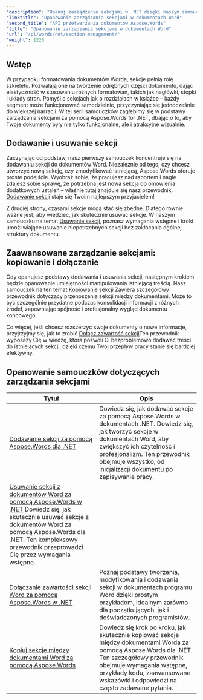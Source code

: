 ```yaml
---
"description": "Opanuj zarządzanie sekcjami w .NET dzięki naszym samouczkom Aspose.Words. Naucz się bezproblemowo dodawać, usuwać, kopiować i dołączać sekcje w dokumentach Worda."
"linktitle": "Opanowanie zarządzania sekcjami w dokumentach Word"
"second_title": "API przetwarzania dokumentów Aspose.Words"
"title": "Opanowanie zarządzania sekcjami w dokumentach Word"
"url": "/pl/words/net/section-management/"
"weight": 1220
---
```


## Wstęp

W przypadku formatowania dokumentów Worda, sekcje pełnią rolę szkieletu. Pozwalają one na tworzenie odrębnych części dokumentu, dając elastyczność w stosowaniu różnych formatowań, takich jak nagłówki, stopki i układy stron. Pomyśl o sekcjach jak o rozdziałach w książce – każdy segment może funkcjonować samodzielnie, przyczyniając się jednocześnie do większej narracji. W tej serii samouczków zagłębimy się w podstawy zarządzania sekcjami za pomocą Aspose.Words for .NET, dbając o to, aby Twoje dokumenty były nie tylko funkcjonalne, ale i atrakcyjne wizualnie.

## Dodawanie i usuwanie sekcji

Zaczynając od podstaw, nasz pierwszy samouczek koncentruje się na dodawaniu sekcji do dokumentów Word. Niezależnie od tego, czy chcesz utworzyć nową sekcję, czy zmodyfikować istniejącą, Aspose.Words oferuje proste podejście. Wyobraź sobie, że pracujesz nad raportem i nagle zdajesz sobie sprawę, że potrzebna jest nowa sekcja do omówienia dodatkowych ustaleń – właśnie tutaj znajduje się nasz przewodnik. [Dodawanie sekcji](./adding-sections/) staje się Twoim najlepszym przyjacielem! 

Z drugiej strony, czasami sekcje mogą stać się zbędne. Dlatego równie ważne jest, aby wiedzieć, jak skutecznie usuwać sekcje. W naszym samouczku na temat [Usuwanie sekcji](./delete-sections-word-document/), poznasz wymagania wstępne i kroki umożliwiające usuwanie niepotrzebnych sekcji bez zakłócania ogólnej struktury dokumentu. 

## Zaawansowane zarządzanie sekcjami: kopiowanie i dołączanie

Gdy opanujesz podstawy dodawania i usuwania sekcji, następnym krokiem będzie opanowanie umiejętności manipulowania istniejącą treścią. Nasz samouczek na ten temat [Kopiowanie sekcji](./copy-sections-word-documents/) Zawiera szczegółowy przewodnik dotyczący przenoszenia sekcji między dokumentami. Może to być szczególnie przydatne podczas konsolidacji informacji z różnych źródeł, zapewniając spójność i profesjonalny wygląd dokumentu końcowego. 

Co więcej, jeśli chcesz rozszerzyć swoje dokumenty o nowe informacje, przyjrzyjmy się, jak to zrobić [Dołącz zawartość sekcji](./append-section-word-content/)Ten przewodnik wyposaży Cię w wiedzę, która pozwoli Ci bezproblemowo dodawać treści do istniejących sekcji, dzięki czemu Twój przepływ pracy stanie się bardziej efektywny.

 ## Opanowanie samouczków dotyczących zarządzania sekcjami
| Tytuł | Opis |
| --- | --- |
| [Dodawanie sekcji za pomocą Aspose.Words dla .NET](./adding-sections/) | Dowiedz się, jak dodawać sekcje za pomocą Aspose.Words w dokumentach .NET. Dowiedz się, jak tworzyć sekcje w dokumentach Word, aby zwiększyć ich czytelność i profesjonalizm. Ten przewodnik obejmuje wszystko, od inicjalizacji dokumentu po zapisywanie pracy. |
| [Usuwanie sekcji z dokumentów Word za pomocą Aspose.Words w .NET](./delete-sections-word-document/) Dowiedz się, jak skutecznie usuwać sekcje z dokumentów Word za pomocą Aspose.Words dla .NET. Ten kompleksowy przewodnik przeprowadzi Cię przez wymagania wstępne. |
| [Dołączanie zawartości sekcji Word za pomocą Aspose.Words w .NET](./append-section-word-content/) | Poznaj podstawy tworzenia, modyfikowania i dodawania sekcji w dokumentach programu Word dzięki prostym przykładom, idealnym zarówno dla początkujących, jak i doświadczonych programistów. |
| [Kopiuj sekcje między dokumentami Word za pomocą Aspose.Words](./copy-sections-word-documents/) | Dowiedz się krok po kroku, jak skutecznie kopiować sekcje między dokumentami Worda za pomocą Aspose.Words dla .NET. Ten szczegółowy przewodnik obejmuje wymagania wstępne, przykłady kodu, zaawansowane wskazówki i odpowiedzi na często zadawane pytania. |